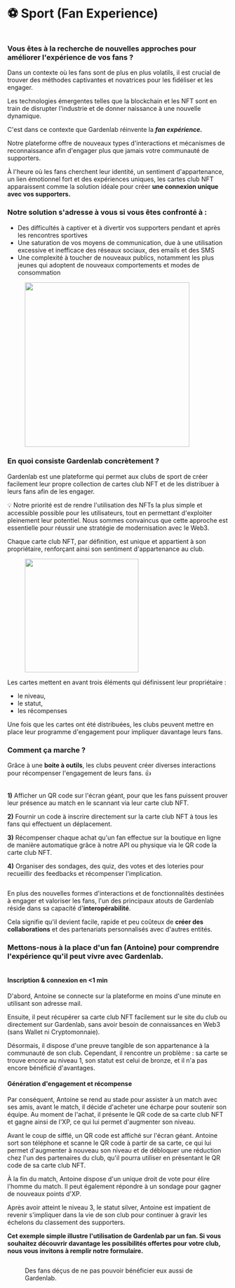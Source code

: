 # ⚽ Sport (Fan Experience)

<figure><img src="../.gitbook/assets/Une saturation de vos moyens de communication, due à une utilisation excessive et inefficace des réseaux sociaux, des emails et des SMS Des difficultés à captiver et à divertir vos supporters pendant et après l (4) (2).png" alt=""><figcaption></figcaption></figure>

### Vous êtes à la recherche de nouvelles approches pour améliorer l'expérience de vos fans ?

Dans un contexte où les fans sont de plus en plus volatils, il est crucial de trouver des méthodes captivantes et novatrices pour les fidéliser et les engager.&#x20;

Les technologies émergentes telles que la blockchain et les NFT sont en train de disrupter l'industrie et de donner naissance à une nouvelle dynamique.

C'est dans ce contexte que Gardenlab réinvente la _**fan expérience.**_

Notre plateforme offre de nouveaux types d'interactions et mécanismes de reconnaissance afin d'engager plus que jamais votre communauté de supporters.&#x20;

À l'heure où les fans cherchent leur identité, un sentiment d'appartenance, un lien émotionnel fort et des expériences uniques, les cartes club NFT apparaissent comme la solution idéale pour créer **une connexion unique avec vos supporters.**

### **Notre solution s'adresse à vous si vous êtes confronté à :**

* Des difficultés à captiver et à divertir vos supporters pendant et après les rencontres sportives
* Une saturation de vos moyens de communication, due à une utilisation excessive et inefficace des réseaux sociaux, des emails et des SMS
* Une complexité à toucher de nouveaux publics, notamment les plus jeunes qui adoptent de nouveaux comportements et modes de consommation

<figure><img src="../.gitbook/assets/Une saturation de vos moyens de communication, due à une utilisation excessive et inefficace des réseaux sociaux, des emails et des SMS Des difficultés à captiver et à divertir vos supporters pendant et après l (1).png" alt="" width="375"><figcaption></figcaption></figure>

### En quoi consiste Gardenlab concrètement ?&#x20;

Gardenlab est une plateforme qui permet aux clubs de sport de créer facilement leur propre collection de cartes club NFT et de les distribuer à leurs fans afin de les engager.

:bulb: Notre priorité est de rendre l'utilisation des NFTs la plus simple et accessible possible pour les utilisateurs, tout en permettant d'exploiter pleinement leur potentiel. Nous sommes convaincus que cette approche est essentielle pour réussir une stratégie de modernisation avec le Web3.

Chaque carte club NFT, par définition, est unique et appartient à son propriétaire, renforçant ainsi son sentiment d'appartenance au club.&#x20;

<figure><img src="../.gitbook/assets/Platinum_01_1 (1).gif" alt="" width="259"><figcaption></figcaption></figure>

Les cartes mettent en avant trois éléments qui définissent leur propriétaire :

* le niveau,&#x20;
* le statut,
* les récompenses&#x20;

Une fois que les cartes ont été distribuées, les clubs peuvent mettre en place leur programme d'engagement pour impliquer davantage leurs fans.

### Comment ça marche ?

Grâce à une **boite à outils**, les clubs peuvent créer diverses interactions pour récompenser l'engagement de leurs fans. :thumbsup:



<figure><img src="../.gitbook/assets/Copie de Cambrai Volley.png" alt=""><figcaption></figcaption></figure>

**1)** Afficher un QR code sur l'écran géant, pour que les fans puissent prouver leur présence au match en le scannant via leur carte club NFT.

**2)** Fournir un code à inscrire directement sur la carte club NFT à tous les fans qui effectuent un déplacement.

**3)** Récompenser chaque achat qu'un fan effectue sur la boutique en ligne de manière automatique grâce à notre API ou physique via le QR code la carte club NFT.

**4)** Organiser des sondages, des quiz, des votes et des loteries pour recueillir des feedbacks et récompenser l'implication.



<figure><img src="../.gitbook/assets/Cambrai Volley.png" alt=""><figcaption></figcaption></figure>



En plus des nouvelles formes d'interactions et de fonctionnalités destinées à engager et valoriser les fans, l'un des principaux atouts de Gardenlab réside dans sa capacité d'**interopérabilité**.

Cela signifie qu'il devient facile, rapide et peu coûteux de **créer des collaborations** et des partenariats personnalisés avec d'autres entités.



### Mettons-nous à la place d'un fan (Antoine) pour comprendre l'expérience qu'il peut vivre avec Gardenlab.

<figure><img src="../.gitbook/assets/Une saturation de vos moyens de communication, due à une utilisation excessive et inefficace des réseaux sociaux, des emails et des SMS Des difficultés à captiver et à divertir vos supporters pendant et après l (2).png" alt=""><figcaption></figcaption></figure>

#### Inscription & connexion en <1 min

D'abord, Antoine se connecte sur la plateforme en moins d'une minute en utilisant son adresse mail.&#x20;

Ensuite, il peut récupérer sa carte club NFT facilement sur le site du club ou directement sur Gardenlab, sans avoir besoin de connaissances en Web3 (sans Wallet ni Cryptomonnaie).

Désormais, il dispose d'une preuve tangible de son appartenance à la communauté de son club. Cependant, il rencontre un problème : sa carte se trouve encore au niveau 1, son statut est celui de bronze, et il n'a pas encore bénéficié d'avantages.

#### Génération d'engagement et récompense

Par conséquent, Antoine se rend au stade pour assister à un match avec ses amis, avant le match, il décide d'acheter une écharpe pour soutenir son équipe. Au moment de l'achat, il présente le QR code de sa carte club NFT et gagne ainsi de l'XP, ce qui lui permet d'augmenter son niveau.

Avant le coup de sifflé, un QR code est affiché sur l'écran géant. Antoine sort son téléphone et scanne le QR code à partir de sa carte, ce qui lui permet d'augmenter à nouveau son niveau et de débloquer une réduction chez l'un des partenaires du club, qu'il pourra utiliser en présentant le QR code de sa carte club NFT.&#x20;

À la fin du match, Antoine dispose d'un unique droit de vote pour élire l'homme du match. Il peut également répondre à un sondage pour gagner de nouveaux points d'XP.

Après avoir atteint le niveau 3, le statut silver, Antoine est impatient de revenir s'impliquer dans la vie de son club pour continuer à gravir les échelons du classement des supporters.



**Cet exemple simple illustre l'utilisation de Gardenlab par un fan. Si vous souhaitez découvrir davantage les possibilités offertes pour votre club, nous vous invitons à remplir notre formulaire.**



<figure><img src="../.gitbook/assets/Une saturation de vos moyens de communication, due à une utilisation excessive et inefficace des réseaux sociaux, des emails et des SMS Des difficultés à captiver et à divertir vos supporters pendant et après l (3).png" alt=""><figcaption><p>Des fans déçus de ne pas pouvoir bénéficier eux aussi de Gardenlab.</p></figcaption></figure>







